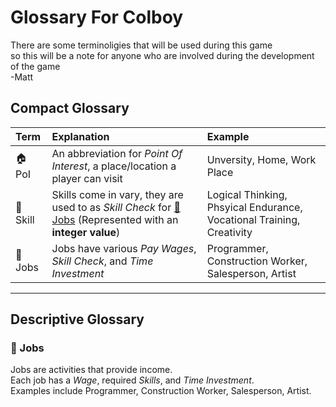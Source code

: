 # Glossary For Colboy
There are some terminoligies that will be used during this game <br>
so this will be a note for anyone who are involved during the development of the game <br>
-Matt


## Compact Glossary
| Term | Explanation | Example |
| :--- | :--- | :--- |
| 🏠 PoI | An abbreviation for *Point Of Interest*, a place/location a player can visit | Unversity, Home, Work Place |
| 🧠 Skill | Skills come in vary, they are used to as *Skill Check* for [🏢Jobs](#-jobs) (Represented with an **integer value**) | Logical Thinking, Phsyical Endurance, Vocational Training, Creativity |
| 🏢 Jobs | Jobs have various *Pay Wages*, *Skill Check*, and *Time Investment* | Programmer, Construction Worker, Salesperson, Artist |



----

## Descriptive Glossary

### 🏢 Jobs
Jobs are activities that provide income.  
Each job has a *Wage*, required *Skills*, and *Time Investment*.  
Examples include Programmer, Construction Worker, Salesperson, Artist.
